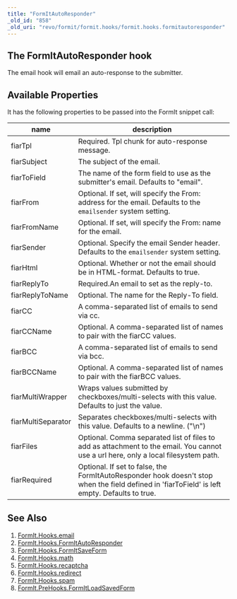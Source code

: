 ```yaml
---
title: "FormItAutoResponder"
_old_id: "858"
_old_uri: "revo/formit/formit.hooks/formit.hooks.formitautoresponder"
---
```


## The FormItAutoResponder hook

 The email hook will email an auto-response to the submitter.

## Available Properties

 It has the following properties to be passed into the FormIt snippet call:

 | name               | description                                                                                                                                   |
 | ------------------ | --------------------------------------------------------------------------------------------------------------------------------------------- |
 | fiarTpl            | Required. Tpl chunk for auto-response message.                                                                                                |
 | fiarSubject        | The subject of the email.                                                                                                                     |
 | fiarToField        | The name of the form field to use as the submitter's email. Defaults to "email".                                                              |
 | fiarFrom           | Optional. If set, will specify the From: address for the email. Defaults to the `emailsender` system setting.                                 |
 | fiarFromName       | Optional. If set, will specify the From: name for the email.                                                                                  |
 | fiarSender         | Optional. Specify the email Sender header. Defaults to the `emailsender` system setting.                                                      |
 | fiarHtml           | Optional. Whether or not the email should be in HTML-format. Defaults to true.                                                                |
 | fiarReplyTo        | Required.An email to set as the reply-to.                                                                                                     |
 | fiarReplyToName    | Optional. The name for the Reply-To field.                                                                                                    |
 | fiarCC             | A comma-separated list of emails to send via cc.                                                                                              |
 | fiarCCName         | Optional. A comma-separated list of names to pair with the fiarCC values.                                                                     |
 | fiarBCC            | A comma-separated list of emails to send via bcc.                                                                                             |
 | fiarBCCName        | Optional. A comma-separated list of names to pair with the fiarBCC values.                                                                    |
 | fiarMultiWrapper   | Wraps values submitted by checkboxes/multi-selects with this value. Defaults to just the value.                                               |
 | fiarMultiSeparator | Separates checkboxes/multi-selects with this value. Defaults to a newline. ("\\n")                                                            |
 | fiarFiles          | Optional. Comma separated list of files to add as attachment to the email. You cannot use a url here, only a local filesystem path.           |
 | fiarRequired       | Optional. If set to false, the FormItAutoResponder hook doesn't stop when the field defined in 'fiarToField' is left empty. Defaults to true. |

## See Also

1. [FormIt.Hooks.email](extras/formit/formit.hooks/formit.hooks.email)
2. [FormIt.Hooks.FormItAutoResponder](extras/formit/formit.hooks/formit.hooks.formitautoresponder)
3. [FormIt.Hooks.FormItSaveForm](http://rtfm.modx.com/extras/revo/formit/formit.hooks/formit.hooks.formitsaveform)
4. [FormIt.Hooks.math](extras/formit/formit.hooks/formit.hooks.math)
5. [FormIt.Hooks.recaptcha](extras/formit/formit.hooks/formit.hooks.recaptcha)
6. [FormIt.Hooks.redirect](extras/formit/formit.hooks/formit.hooks.redirect)
7. [FormIt.Hooks.spam](extras/formit/formit.hooks/formit.hooks.spam)
8. [FormIt.PreHooks.FormItLoadSavedForm](https://docs.modx.com/extras/revo/formit/formit.hooks/formit.prehooks.formitloadsavedform)